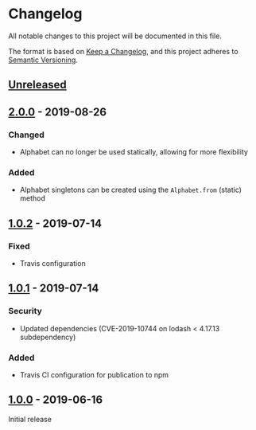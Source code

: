 # Changelog

All notable changes to this project will be documented in this file.

The format is based on [Keep a Changelog](https://keepachangelog.com/en/1.0.0/),
and this project adheres to [Semantic Versioning](https://semver.org/spec/v2.0.0.html).

## [Unreleased]

## [2.0.0] - 2019-08-26

### Changed

- Alphabet can no longer be used statically, allowing for more flexibility

### Added

- Alphabet singletons can be created using the `Alphabet.from` (static) method

## [1.0.2] - 2019-07-14

### Fixed

- Travis configuration

## [1.0.1] - 2019-07-14

### Security

- Updated dependencies (CVE-2019-10744 on lodash < 4.17.13 subdependency)

### Added

- Travis CI configuration for publication to npm

## [1.0.0] - 2019-06-16

Initial release

[unreleased]: https://github.com/olivierlacan/keep-a-changelog/compare/v2.0.0...HEAD
[2.0.0]: https://github.com/konfirm/node-alphabet/compare/v1.0.2...v2.0.0
[1.0.2]: https://github.com/konfirm/node-alphabet/compare/v1.0.1...v1.0.2
[1.0.1]: https://github.com/konfirm/node-alphabet/compare/v1.0.0...v1.0.1
[1.0.0]: https://github.com/konfirm/node-alphabet/releases/tag/v1.0.0
